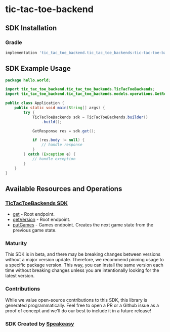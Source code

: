 # tic-tac-toe-backend

<!-- Start SDK Installation -->
## SDK Installation

### Gradle

```groovy
implementation 'tic_tac_toe_backend.tic_tac_toe_backends:tic-tac-toe-backend:1.12.0'
```
<!-- End SDK Installation -->

## SDK Example Usage
<!-- Start SDK Example Usage -->


```java
package hello.world;

import tic_tac_toe_backend.tic_tac_toe_backends.TicTacToeBackends;
import tic_tac_toe_backend.tic_tac_toe_backends.models.operations.GetResponse;

public class Application {
    public static void main(String[] args) {
        try {
            TicTacToeBackends sdk = TicTacToeBackends.builder()
                .build();

            GetResponse res = sdk.get();

            if (res.body != null) {
                // handle response
            }
        } catch (Exception e) {
            // handle exception
        }
    }
}
```
<!-- End SDK Example Usage -->

<!-- Start SDK Available Operations -->
## Available Resources and Operations

### [TicTacToeBackends SDK](docs/sdks/tictactoebackends/README.md)

* [get](docs/sdks/tictactoebackends/README.md#get) - Root endpoint.
* [getVersion](docs/sdks/tictactoebackends/README.md#getversion) - Root endpoint.
* [putGames](docs/sdks/tictactoebackends/README.md#putgames) - Games endpoint. Creates the next game state from the previous game state.
<!-- End SDK Available Operations -->

### Maturity

This SDK is in beta, and there may be breaking changes between versions without a major version update. Therefore, we recommend pinning usage
to a specific package version. This way, you can install the same version each time without breaking changes unless you are intentionally
looking for the latest version.

### Contributions

While we value open-source contributions to this SDK, this library is generated programmatically.
Feel free to open a PR or a Github issue as a proof of concept and we'll do our best to include it in a future release!

### SDK Created by [Speakeasy](https://docs.speakeasyapi.dev/docs/using-speakeasy/client-sdks)
